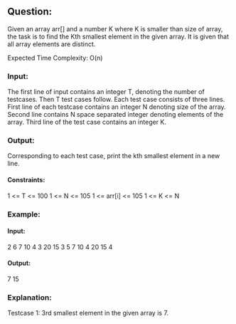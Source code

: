 ## Question:
Given an array arr[] and a number K where K is smaller than size of array, the task is to find the 
Kth smallest element in the given array. It is given that all array elements are distinct.

Expected Time Complexity: O(n)

### Input:
The first line of input contains an integer T, denoting the number of testcases. Then T test cases 
follow. Each test case consists of three lines. First line of each testcase contains an integer N 
denoting size of the array. Second line contains N space separated integer denoting elements of the 
array. Third line of the test case contains an integer K.

### Output:
Corresponding to each test case, print the kth smallest element in a new line. 
#### Constraints:
1 <= T <= 100
1 <= N <= 105
1 <= arr[i] <= 105
1 <= K <= N

### Example:
#### Input:
2
6
7 10 4 3 20 15
3
5
7 10 4 20 15
4

#### Output:
7
15

### Explanation:
Testcase 1: 3rd smallest element in the given array is 7.

